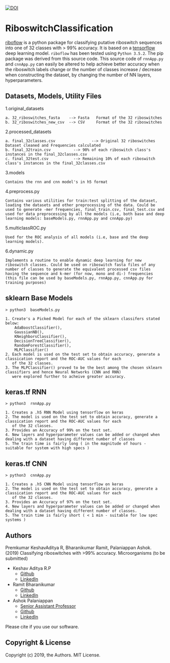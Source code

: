 [![DOI](https://zenodo.org/badge/DOI/10.5281/zenodo.3334316.svg)](https://doi.org/10.5281/zenodo.3334316)

<script type="text/javascript" src="https://d1bxh8uas1mnw7.cloudfront.net/assets/embed.js"></script><div class="altmetric-embed" data-badge-type="donut" data-altmetric-id="85787699"></div>

# RiboswitchClassification

[riboflow](https://test.pypi.org/project/riboflow/) is a python package for classifying putative riboswitch sequences into one of 32 classes with > 99% accuracy. It is based on a [tensorflow](https://www.tensorflow.org) deep learning model. ``riboflow`` has been tested using ``Python 3.5.2``. 
The pip package was derived from this source code. This source code of ``rnnApp.py`` and ``cnnApp.py`` can easily be altered to help achieve better accuracy when the riboswitch labels change or the number of classes increase / decrease when constructing the dataset, by changing the number of NN layers, hyperparameters.  

Datasets, Models, Utility Files
------------

1.original_datasets

    a. 32_riboswitches_fasta    --> Fasta   Format of the 32 riboswitches
    b. 32_riboswitches_new_csv  --> CSV     Format of the 32 riboswitches
    
2.processed_datasets

    a. final_32classes.csv                --> Original 32 riboswitches Dataset cleaned and Frequencies calculated
    b. final_32train.csv          --> 90% of each riboswitch class's instances in the final_32classes.csv
    c. final_32test.csv           --> Remaining 10% of each riboswitch class's instances in the final_32classes.csv
    
3.models

    Contains the rnn and cnn model's in h5 format 
    
4.preprocess.py

    Contains various utilities for train:test splitting of the dataset, loading the datasets and other preprocessing of the data. Could be used to generate -mer frequencies, final_train.csv, final_test.csv and used for data preprocessing by all the models (i.e, both base and deep learning models: baseModels.py, rnnApp.py and cnnApp.py) 
    
5.multiclassROC.py

    Used for the ROC analysis of all models (i.e, base and the deep learning models). 
    
6.dynamic.py
    
    Implements a routine to enable dynamic deep learning for new riboswitch classes. Could be used on riboswitch fasta files of any number of classes to generate the equivalent processed csv files having the sequence and k-mer (for now, mono and di-) frequencies (this file can be used by baseModels.py, rnnApp.py, cnnApp.py for training purposes) 
    
sklearn Base Models 
------------

    > python3  baseModels.py
    
    1. Create's a Picked Model for each of the sklearn classifers stated below:
        AdaBoostClassifier(),
        GaussianNB(),
        KNeighborsClassifier(),
        DecisionTreeClassifier(),
        RandomForestClassifier(),
        MLPClassifier()
    2. Each model is used on the test set to obtain accuracy, generate a classication report and the ROC-AUC values for each 
       of the 32 classes. 
    3. The MLPClassifier() proved to be the best among the chosen sklearn classifiers and hence Neural Networks (CNN and RNN) 
       were explored further to acheive greater accuracy.
 
 keras.tf RNN
------------

    > python3  rnnApp.py
    
    1. Creates a .h5 RNN Model using tensorflow on keras
    2. The model is used on the test set to obtain accuracy, generate a classication report and the ROC-AUC values for each 
       of the 32 classes. 
    3. Provides an Accuracy of 99% on the test set.
    4. New layers and hyperparameter values can be added or changed when dealing with a dataset having different number of classes
    5. The train time is fairly long ( in the magnitude of hours - suitable for system with high specs )
    
keras.tf CNN
------------

    > python3  cnnApp.py
    
    1. Creates a .h5 CNN Model using tensorflow on keras
    2. The model is used on the test set to obtain accuracy, generate a classication report and the ROC-AUC values for each 
       of the 32 classes. 
    3. Provides an Accuracy of 97% on the test set.
    4. New layers and hyperparameter values can be added or changed when dealing with a dataset having different number of classes.
    5. The train time is fairly short ( < 1 min - suitable for low spec systems )
 
    
Authors
----------

Premkumar KeshavAditya R, Bharanikumar Ramit, Palaniappan Ashok. (2019) Classifying riboswitches with >99% accuracy. Microorganisms (to be submitted)

  * Keshav Aditya R.P
    - [Github](https://github.com/KeshavAdityaRP)
    - [LinkedIn](https://www.linkedin.com/in/keshavadityarp/)
  * Ramit Bharanikumar
    - [Github](https://github.com/ramit29)
    - [LinkedIn](https://www.linkedin.com/in/ramit-bharanikumar-12a014114/)
  * Ashok Palaniappan
    - [Senior Assistant Professor](http://www.sastra.edu/staffprofiles/schools/scbt.php?staff_id=C2164)
    - [Github](https://github.com/apalania)
    - [LinkedIn](https://www.linkedin.com/in/ashokpalaniappan/)

Please cite if you use our software.

Copyright & License
-------------------

Copyright (c) 2019, the Authors. MIT License.

